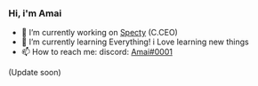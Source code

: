 ### Hi, i'm Amai

- 🔭 I’m currently working on [Specty](https://bots4.fun) (C.CEO)
- 🌱 I’m currently learning Everything! i Love learning new things
- 📫 How to reach me: discord: [Amai#0001](https://discord.com/users/714219177946382346)


(Update soon)
